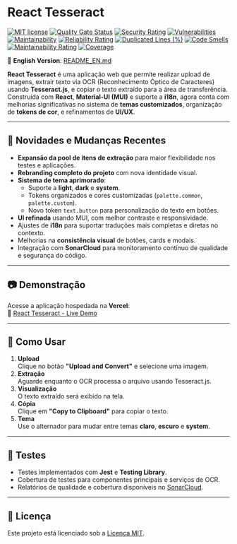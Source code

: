 # React Tesseract

[![MIT license](https://img.shields.io/badge/license-MIT-brightgreen.svg)](https://opensource.org/licenses/MIT)
[![Quality Gate Status](https://sonarcloud.io/api/project_badges/measure?project=fonteeboa_react-tesseract&metric=alert_status)](https://sonarcloud.io/summary/overall?id=fonteeboa_react-tesseract)
[![Security Rating](https://sonarcloud.io/api/project_badges/measure?project=fonteeboa_react-tesseract&metric=security_rating)](https://sonarcloud.io/summary/overall?id=fonteeboa_react-tesseract)
[![Vulnerabilities](https://sonarcloud.io/api/project_badges/measure?project=fonteeboa_react-tesseract&metric=vulnerabilities)](https://sonarcloud.io/summary/overall?id=fonteeboa_react-tesseract)
[![Maintainability](https://sonarcloud.io/api/project_badges/measure?project=fonteeboa_react-tesseract&metric=sqale_index)](https://sonarcloud.io/summary/overall?id=fonteeboa_react-tesseract)
[![Reliability Rating](https://sonarcloud.io/api/project_badges/measure?project=fonteeboa_react-tesseract&metric=reliability_rating)](https://sonarcloud.io/summary/overall?id=fonteeboa_react-tesseract)
[![Duplicated Lines (%)](https://sonarcloud.io/api/project_badges/measure?project=fonteeboa_react-tesseract&metric=duplicated_lines_density)](https://sonarcloud.io/summary/overall?id=fonteeboa_react-tesseract)
[![Code Smells](https://sonarcloud.io/api/project_badges/measure?project=fonteeboa_react-tesseract&metric=code_smells)](https://sonarcloud.io/summary/overall?id=fonteeboa_react-tesseract)
[![Maintainability Rating](https://sonarcloud.io/api/project_badges/measure?project=fonteeboa_react-tesseract&metric=sqale_rating)](https://sonarcloud.io/summary/overall?id=fonteeboa_react-tesseract)
[![Coverage](https://sonarcloud.io/api/project_badges/measure?project=fonteeboa_react-tesseract&metric=coverage)](https://sonarcloud.io/summary/overall?id=fonteeboa_react-tesseract)


📄 **English Version**: [README_EN.md](README_EN.md)

**React Tesseract** é uma aplicação web que permite realizar upload de imagens, extrair texto via OCR (Reconhecimento Óptico de Caracteres) usando **Tesseract.js**, e copiar o texto extraído para a área de transferência.  
Construída com **React**, **Material-UI (MUI)** e suporte a **i18n**, agora conta com melhorias significativas no sistema de **temas customizados**, organização de **tokens de cor**, e refinamentos de **UI/UX**.

---

## 🚀 Novidades e Mudanças Recentes
- **Expansão da pool de itens de extração** para maior flexibilidade nos testes e aplicações.
- **Rebranding completo do projeto** com nova identidade visual.
- **Sistema de tema aprimorado**:
  - Suporte a **light**, **dark** e **system**.
  - Tokens organizados e cores customizadas (`palette.common`, `palette.custom`).
  - Novo token `text.button` para personalização do texto em botões.
- **UI refinada** usando MUI, com melhor contraste e responsividade.
- Ajustes de **i18n** para suportar traduções mais completas e diretas no contexto.
- Melhorias na **consistência visual** de botões, cards e modais.
- Integração com **SonarCloud** para monitoramento contínuo de qualidade e segurança do código.

---

## 📷 Demonstração
Acesse a aplicação hospedada na **Vercel**:  
🔗 [React Tesseract - Live Demo](https://react-tesseract-fonteeboa.vercel.app)

---

## 📖 Como Usar
1. **Upload**  
   Clique no botão **"Upload and Convert"** e selecione uma imagem.
2. **Extração**  
   Aguarde enquanto o OCR processa o arquivo usando Tesseract.js.
3. **Visualização**  
   O texto extraído será exibido na tela.
4. **Cópia**  
   Clique em **"Copy to Clipboard"** para copiar o texto.
5. **Tema**  
   Use o alternador para mudar entre temas **claro**, **escuro** e **system**.

---

## 🧪 Testes
- Testes implementados com **Jest** e **Testing Library**.
- Cobertura de testes para componentes principais e serviços de OCR.
- Relatórios de qualidade e cobertura disponíveis no [SonarCloud](https://sonarcloud.io/summary/overall?id=fonteeboa_react-tesseract).

---

## 📜 Licença
Este projeto está licenciado sob a [Licença MIT](LICENSE).
